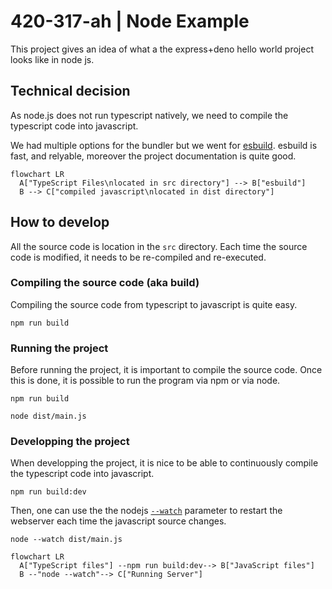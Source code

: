 # 420-317-ah | Node Example

This project gives an idea of what a the express+deno hello world project
looks like in node js.


## Technical decision

As node.js does not run typescript natively, we need to compile the 
typescript code into javascript.  

We had multiple options for the bundler but we went for [esbuild](https://esbuild.github.io).
esbuild is fast, and relyable, moreover the project documentation is quite good.

```mermaid
flowchart LR
  A["TypeScript Files\nlocated in src directory"] --> B["esbuild"]
  B --> C["compiled javascript\nlocated in dist directory"]
```

## How to develop

All the source code is location in the `src` directory.  Each time the source code 
is modified, it needs to be re-compiled and re-executed.

### Compiling the source code (aka build)

Compiling the source code from typescript to javascript is quite easy.

```shell
npm run build
```

### Running the project

Before running the project, it is important to compile the source code.  Once this
is done, it is possible to run the program via npm or via node.

```shell
npm run build
```

```shell
node dist/main.js
```


### Developping the project

When developping the project, it is nice to be able to continuously compile
the typescript code into javascript. 

```shell
npm run build:dev
```

Then, one can use the the nodejs [`--watch`](https://nodejs.org/api/cli.html#--watch) parameter
to restart the webserver each time the javascript source changes.

```shell
node --watch dist/main.js
```

```mermaid
flowchart LR
  A["TypeScript files"] --npm run build:dev--> B["JavaScript files"]
  B --"node --watch"--> C["Running Server"]
```